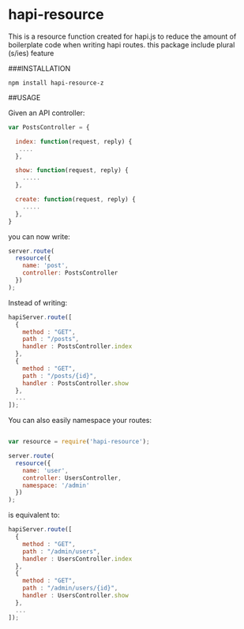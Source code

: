 hapi-resource
=============

This is a resource function created for hapi.js to reduce the amount of boilerplate code when writing hapi routes.
this package include plural (s/ies) feature

###INSTALLATION

`npm install hapi-resource-z`

##USAGE

Given an API controller:

```javascript
var PostsController = {

  index: function(request, reply) {
   ....
  },

  show: function(request, reply) {
    .....
  },

  create: function(request, reply) {
    .....
  },  
}
```
you can now write:

```javascript
server.route(
  resource({
    name: 'post',
    controller: PostsController
  })
);
```

Instead of writing:

```javascript
hapiServer.route([
  {
    method : "GET",
    path : "/posts",
    handler : PostsController.index
  },
  {
    method : "GET",
    path : "/posts/{id}",
    handler : PostsController.show
  },
  ...
]);
```

You can also easily namespace your routes:

```javascript

var resource = require('hapi-resource');

server.route(
  resource({
    name: 'user',
    controller: UsersController,
    namespace: '/admin'
  })
);

```

is equivalent to:

```javascript
hapiServer.route([
  {
    method : "GET",
    path : "/admin/users",
    handler : UsersController.index
  },
  {
    method : "GET",
    path : "/admin/users/{id}",
    handler : UsersController.show
  },
  ...
]);
```
